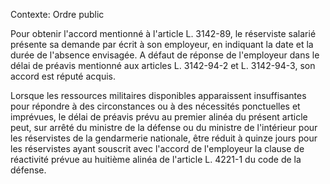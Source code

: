 Contexte: Ordre public

Pour obtenir l'accord mentionné à l'article L. 3142-89, le réserviste salarié présente sa demande par écrit à son employeur, en indiquant la date et la durée de l'absence envisagée. A défaut de réponse de l'employeur dans le délai de préavis mentionné aux articles L. 3142-94-2 et L. 3142-94-3, son accord est réputé acquis.

Lorsque les ressources militaires disponibles apparaissent insuffisantes pour répondre à des circonstances ou à des nécessités ponctuelles et imprévues, le délai de préavis prévu au premier alinéa du présent article peut, sur arrêté du ministre de la défense ou du ministre de l'intérieur pour les réservistes de la gendarmerie nationale, être réduit à quinze jours pour les réservistes ayant souscrit avec l'accord de l'employeur la clause de réactivité prévue au huitième alinéa de l'article L. 4221-1 du code de la défense.